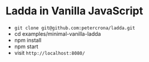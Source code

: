 # Ladda in Vanilla JavaScript

* `git clone git@github.com:petercrona/ladda.git`
* cd examples/minimal-vanilla-ladda
* npm install
* npm start
* visit `http://localhost:8080/`
